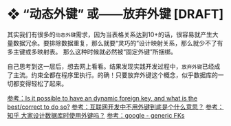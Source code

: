 # ❖ “动态外键” 或——放弃外键 [DRAFT]

其实我们有很多的`动态外键`需求，因为当表格关系达到10+的话，很容易就产生大量数据冗余。要排除数据重复，那么就要“灵巧的”设计映射关系，那么就少不了有多主键或多映射表。
那么这种时候就必然被“固定外键”所捆绑。

自己思考到这一层后，想去网上看看。结果发现实践开发过程中，`放弃外键`已经成了主流。约束全都在程序里执行。的确！只要放弃外键这个概念，似乎数据库的一切都变得轻松了起来。


[参考：Is it possible to have an dynamic foreign key, and what is the best/correct to do so?](https://stackoverflow.com/questions/22372660/is-it-possible-to-have-an-dynamic-foreign-key-and-what-is-the-best-correct-to-d)
[参考：互联网开发中不用外键到底是个什么意思？](https://segmentfault.com/q/1010000015808865/a-1020000015819545)
[参考：知乎 大家设计数据库时使用外键吗？](https://www.zhihu.com/question/19600081)
[参考：google - generic FKs](https://www.google.com/search?q=generic+FKs&oq=generic+FKs&aqs=chrome..69i57&sourceid=chrome&ie=UTF-8)
